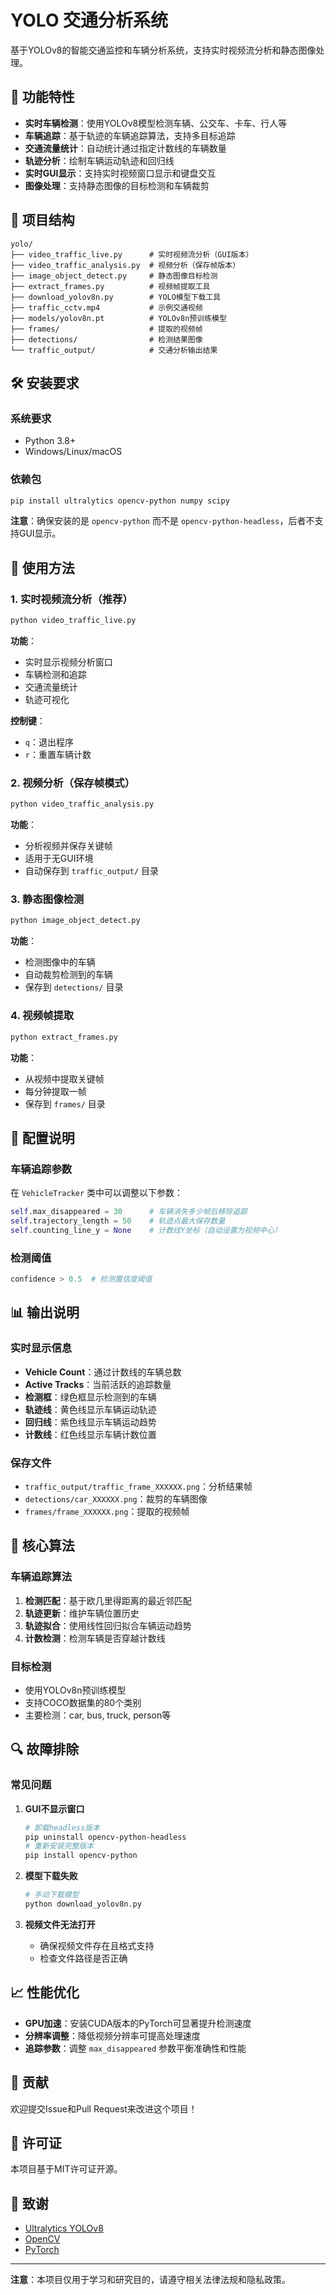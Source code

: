 # YOLO 交通分析系统

基于YOLOv8的智能交通监控和车辆分析系统，支持实时视频流分析和静态图像处理。

## 🚀 功能特性

- **实时车辆检测**：使用YOLOv8模型检测车辆、公交车、卡车、行人等
- **车辆追踪**：基于轨迹的车辆追踪算法，支持多目标追踪
- **交通流量统计**：自动统计通过指定计数线的车辆数量
- **轨迹分析**：绘制车辆运动轨迹和回归线
- **实时GUI显示**：支持实时视频窗口显示和键盘交互
- **图像处理**：支持静态图像的目标检测和车辆裁剪

## 📁 项目结构

```
yolo/
├── video_traffic_live.py      # 实时视频流分析（GUI版本）
├── video_traffic_analysis.py  # 视频分析（保存帧版本）
├── image_object_detect.py     # 静态图像目标检测
├── extract_frames.py          # 视频帧提取工具
├── download_yolov8n.py        # YOLO模型下载工具
├── traffic_cctv.mp4           # 示例交通视频
├── models/yolov8n.pt          # YOLOv8n预训练模型
├── frames/                    # 提取的视频帧
├── detections/                # 检测结果图像
└── traffic_output/            # 交通分析输出结果
```

## 🛠️ 安装要求

### 系统要求
- Python 3.8+
- Windows/Linux/macOS

### 依赖包
```bash
pip install ultralytics opencv-python numpy scipy
```

**注意**：确保安装的是 `opencv-python` 而不是 `opencv-python-headless`，后者不支持GUI显示。

## 🚦 使用方法

### 1. 实时视频流分析（推荐）

```bash
python video_traffic_live.py
```

**功能**：
- 实时显示视频分析窗口
- 车辆检测和追踪
- 交通流量统计
- 轨迹可视化

**控制键**：
- `q`：退出程序
- `r`：重置车辆计数

### 2. 视频分析（保存帧模式）

```bash
python video_traffic_analysis.py
```

**功能**：
- 分析视频并保存关键帧
- 适用于无GUI环境
- 自动保存到 `traffic_output/` 目录

### 3. 静态图像检测

```bash
python image_object_detect.py
```

**功能**：
- 检测图像中的车辆
- 自动裁剪检测到的车辆
- 保存到 `detections/` 目录

### 4. 视频帧提取

```bash
python extract_frames.py
```

**功能**：
- 从视频中提取关键帧
- 每分钟提取一帧
- 保存到 `frames/` 目录

## 🔧 配置说明

### 车辆追踪参数

在 `VehicleTracker` 类中可以调整以下参数：

```python
self.max_disappeared = 30      # 车辆消失多少帧后移除追踪
self.trajectory_length = 50    # 轨迹点最大保存数量
self.counting_line_y = None    # 计数线Y坐标（自动设置为视频中心）
```

### 检测阈值

```python
confidence > 0.5  # 检测置信度阈值
```

## 📊 输出说明

### 实时显示信息
- **Vehicle Count**：通过计数线的车辆总数
- **Active Tracks**：当前活跃的追踪数量
- **检测框**：绿色框显示检测到的车辆
- **轨迹线**：黄色线显示车辆运动轨迹
- **回归线**：紫色线显示车辆运动趋势
- **计数线**：红色线显示车辆计数位置

### 保存文件
- `traffic_output/traffic_frame_XXXXXX.png`：分析结果帧
- `detections/car_XXXXXX.png`：裁剪的车辆图像
- `frames/frame_XXXXXX.png`：提取的视频帧

## 🎯 核心算法

### 车辆追踪算法
1. **检测匹配**：基于欧几里得距离的最近邻匹配
2. **轨迹更新**：维护车辆位置历史
3. **轨迹拟合**：使用线性回归拟合车辆运动趋势
4. **计数检测**：检测车辆是否穿越计数线

### 目标检测
- 使用YOLOv8n预训练模型
- 支持COCO数据集的80个类别
- 主要检测：car, bus, truck, person等

## 🔍 故障排除

### 常见问题

1. **GUI不显示窗口**
   ```bash
   # 卸载headless版本
   pip uninstall opencv-python-headless
   # 重新安装完整版本
   pip install opencv-python
   ```

2. **模型下载失败**
   ```bash
   # 手动下载模型
   python download_yolov8n.py
   ```

3. **视频文件无法打开**
   - 确保视频文件存在且格式支持
   - 检查文件路径是否正确

## 📈 性能优化

- **GPU加速**：安装CUDA版本的PyTorch可显著提升检测速度
- **分辨率调整**：降低视频分辨率可提高处理速度
- **追踪参数**：调整 `max_disappeared` 参数平衡准确性和性能

## 🤝 贡献

欢迎提交Issue和Pull Request来改进这个项目！

## 📄 许可证

本项目基于MIT许可证开源。

## 🙏 致谢

- [Ultralytics YOLOv8](https://github.com/ultralytics/ultralytics)
- [OpenCV](https://opencv.org/)
- [PyTorch](https://pytorch.org/)

---

**注意**：本项目仅用于学习和研究目的，请遵守相关法律法规和隐私政策。
